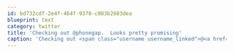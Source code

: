 ```yaml
---
id: bd732cdf-2e4f-464f-9378-c083b2603dea
blueprint: text
category: twitter
title: 'Checking out @phonegap.  Looks pretty promising'
caption: 'Checking out <span class="username username_linked">@<a href="https://twitter.com/phonegap" title="PhoneGap">phonegap</a></span>.  Looks pretty promising'
---
```

